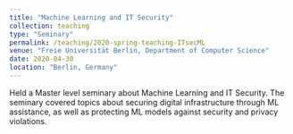 ```yaml
---
title: "Machine Learning and IT Security"
collection: teaching
type: "Seminary"
permalink: /teaching/2020-spring-teaching-ITsecML
venue: "Freie Universität Berlin, Department of Computer Science"
date: 2020-04-30
location: "Berlin, Germany"
---
```


Held a Master level seminary about Machine Learning and IT Security. 
The seminary covered topics about securing digital infrastructure through ML assistance, as well as protecting ML models against security and privacy violations.
